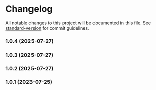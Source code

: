 # Changelog

All notable changes to this project will be documented in this file. See [standard-version](https://github.com/conventional-changelog/standard-version) for commit guidelines.

### 1.0.4 (2025-07-27)

### 1.0.3 (2025-07-27)

### 1.0.2 (2025-07-27)

### 1.0.1 (2023-07-25)
